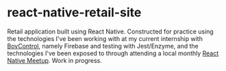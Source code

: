 # react-native-retail-site
Retail application built using React Native. Constructed for practice using the technologies I've been working with at my current internship with [BovControl](https://bovcontrol.com/), namely Firebase and testing with Jest/Enzyme, and the technologies I've been exposed to through attending a local monthly [React Native Meetup](https://www.meetup.com/Boston-React-Native-Meetup/). Work in progress.
